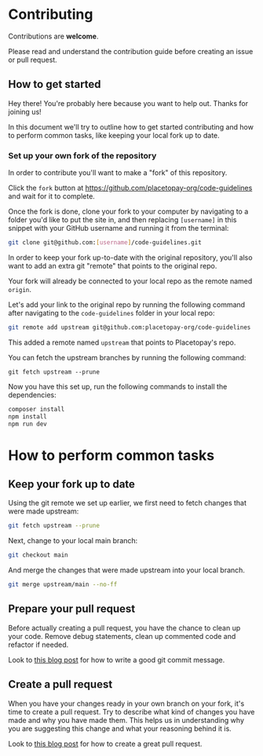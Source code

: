 # Contributing

Contributions are **welcome**.

Please read and understand the contribution guide before creating an issue or pull request.

## How to get started

Hey there! You're probably here because you want to help out. Thanks for joining us!

In this document we'll try to outline how to get started contributing and how to perform common tasks, like keeping your local fork up to date.

### Set up your own fork of the repository

In order to contribute you'll want to make a "fork" of this repository.

Click the `fork` button at https://github.com/placetopay-org/code-guidelines and wait for it to complete.

Once the fork is done, clone your fork to your computer by navigating to a folder you'd like to put the site in, and then replacing `[username]` in this snippet with your GitHub username and running it from the terminal:

```bash
git clone git@github.com:[username]/code-guidelines.git
```

In order to keep your fork up-to-date with the original repository, you'll also want to add an extra git "remote" that points to the original repo.

Your fork will already be connected to your local repo as the remote named `origin`.

Let's add your link to the original repo by running the following command after navigating to the `code-guidelines` folder in your local repo:

```bash
git remote add upstream git@github.com:placetopay-org/code-guidelines
```

This added a remote named `upstream` that points to Placetopay's repo.

You can fetch the upstream branches by running the following command:

```
git fetch upstream --prune
```

Now you have this set up, run the following commands to install the dependencies:

```bash
composer install
npm install 
npm run dev
```

# How to perform common tasks

## Keep your fork up to date

Using the git remote we set up earlier, we first need to fetch changes that were made upstream:

```bash
git fetch upstream --prune
```

Next, change to your local main branch:

```bash
git checkout main
```

And merge the changes that were made upstream into your local branch.

```bash
git merge upstream/main --no-ff
```

## Prepare your pull request

Before actually creating a pull request, you have the chance to clean up your code. Remove debug statements, clean up commented code and refactor if needed.

Look to [this blog post](https://chris.beams.io/posts/git-commit/) for how to write a good git commit message.

## Create a pull request

When you have your changes ready in your own branch on your fork, it's time to create a pull request.
Try to describe what kind of changes you have made and why you have made them. This helps us in understanding why you are suggesting this change and what your reasoning behind it is.

Look to [this blog post](https://tighten.co/blog/building-a-great-pull-request/) for how to create a great pull request.

